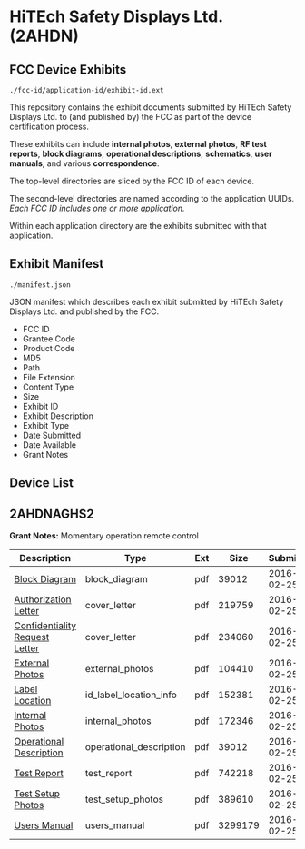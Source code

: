 # HiTEch Safety Displays Ltd. (2AHDN)
## FCC Device Exhibits

```
./fcc-id/application-id/exhibit-id.ext
```

This repository contains the exhibit documents submitted by HiTEch Safety Displays Ltd. to (and published by) the FCC as part of the device certification process.

These exhibits can include **internal photos**, **external photos**, **RF test reports**, **block diagrams**, **operational descriptions**, **schematics**, **user manuals**, and various **correspondence**.

The top-level directories are sliced by the FCC ID of each device.

The second-level directories are named according to the application UUIDs. *Each FCC ID includes one or more application.*

Within each application directory are the exhibits submitted with that application. 

## Exhibit Manifest

```
./manifest.json
```

JSON manifest which describes each exhibit submitted by HiTEch Safety Displays Ltd. and published by the FCC.

- FCC ID
- Grantee Code
- Product Code
- MD5
- Path
- File Extension
- Content Type
- Size
- Exhibit ID
- Exhibit Description
- Exhibit Type
- Date Submitted
- Date Available
- Grant Notes

## Device List
## 2AHDNAGHS2
**Grant Notes:** Momentary operation remote control

| Description | Type | Ext | Size | Submitted | Available |
| ----------- | ---- | --- | ---- | --------- | --------- |
| [Block Diagram](2AHDNAGHS2/4e1e2f06f569d306cbd6e8e81a00f6c5/2911825.pdf) | block_diagram | pdf | 39012 | 2016-02-25 | 2016-02-25 |
| [Authorization Letter](2AHDNAGHS2/4e1e2f06f569d306cbd6e8e81a00f6c5/2911824.pdf) | cover_letter | pdf | 219759 | 2016-02-25 | 2016-02-25 |
| [Confidentiality Request Letter](2AHDNAGHS2/4e1e2f06f569d306cbd6e8e81a00f6c5/2911826.pdf) | cover_letter | pdf | 234060 | 2016-02-25 | 2016-02-25 |
| [External Photos](2AHDNAGHS2/4e1e2f06f569d306cbd6e8e81a00f6c5/2911827.pdf) | external_photos | pdf | 104410 | 2016-02-25 | 2016-02-25 |
| [Label Location](2AHDNAGHS2/4e1e2f06f569d306cbd6e8e81a00f6c5/2911829.pdf) | id_label_location_info | pdf | 152381 | 2016-02-25 | 2016-02-25 |
| [Internal Photos](2AHDNAGHS2/4e1e2f06f569d306cbd6e8e81a00f6c5/2911828.pdf) | internal_photos | pdf | 172346 | 2016-02-25 | 2016-02-25 |
| [Operational Description](2AHDNAGHS2/4e1e2f06f569d306cbd6e8e81a00f6c5/2911825.pdf) | operational_description | pdf | 39012 | 2016-02-25 | 2016-02-25 |
| [Test Report](2AHDNAGHS2/4e1e2f06f569d306cbd6e8e81a00f6c5/2911832.pdf) | test_report | pdf | 742218 | 2016-02-25 | 2016-02-25 |
| [Test Setup Photos](2AHDNAGHS2/4e1e2f06f569d306cbd6e8e81a00f6c5/2911831.pdf) | test_setup_photos | pdf | 389610 | 2016-02-25 | 2016-02-25 |
| [Users Manual](2AHDNAGHS2/4e1e2f06f569d306cbd6e8e81a00f6c5/2911833.pdf) | users_manual | pdf | 3299179 | 2016-02-25 | 2016-02-25 |
